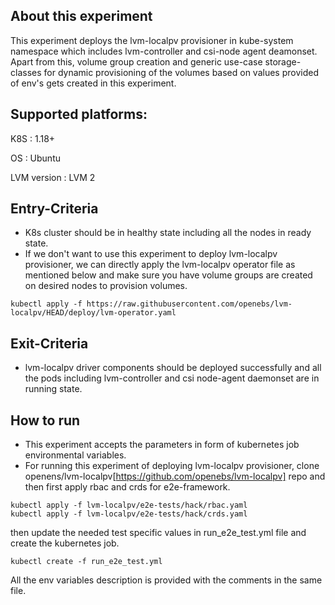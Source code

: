 ## About this experiment

This experiment deploys the lvm-localpv provisioner in kube-system namespace which includes lvm-controller and csi-node agent deamonset. Apart from this, volume group creation and generic use-case storage-classes for dynamic provisioning of the volumes based on values provided of env's gets created in this experiment.

## Supported platforms:

K8S : 1.18+

OS : Ubuntu

LVM version : LVM 2

## Entry-Criteria

- K8s cluster should be in healthy state including all the nodes in ready state.
- If we don't want to use this experiment to deploy lvm-localpv provisioner, we can directly apply the lvm-localpv operator file as mentioned below and make sure you have volume groups are created on desired nodes to provision volumes.

```
kubectl apply -f https://raw.githubusercontent.com/openebs/lvm-localpv/HEAD/deploy/lvm-operator.yaml
```

## Exit-Criteria

- lvm-localpv driver components should be deployed successfully and all the pods including lvm-controller and csi node-agent daemonset are in running state.

## How to run

- This experiment accepts the parameters in form of kubernetes job environmental variables.
- For running this experiment of deploying lvm-localpv provisioner, clone openens/lvm-localpv[https://github.com/openebs/lvm-localpv] repo and then first apply rbac and crds for e2e-framework.
```
kubectl apply -f lvm-localpv/e2e-tests/hack/rbac.yaml
kubectl apply -f lvm-localpv/e2e-tests/hack/crds.yaml
```
then update the needed test specific values in run_e2e_test.yml file and create the kubernetes job.
```
kubectl create -f run_e2e_test.yml
```
All the env variables description is provided with the comments in the same file.
